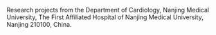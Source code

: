 Research projects from the Department of Cardiology, Nanjing Medical University, The First Affiliated Hospital of Nanjing Medical University, Nanjing 210100, China.
